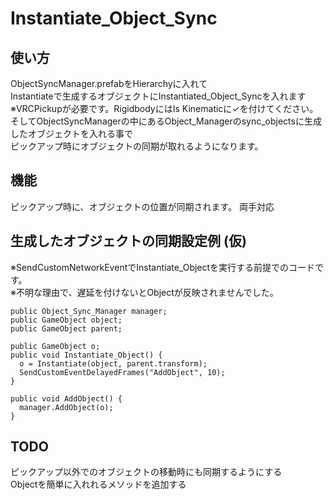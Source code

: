# Instantiate_Object_Sync
## 使い方
ObjectSyncManager.prefabをHierarchyに入れて  
Instantiateで生成するオブジェクトにInstantiated_Object_Syncを入れます  
※VRCPickupが必要です。RigidbodyにはIs Kinematicに✓を付けてください。  
そしてObjectSyncManagerの中にあるObject_Managerのsync_objectsに生成したオブジェクトを入れる事で  
ピックアップ時にオブジェクトの同期が取れるようになります。  

## 機能
ピックアップ時に、オブジェクトの位置が同期されます。
両手対応

## 生成したオブジェクトの同期設定例 (仮)
※SendCustomNetworkEventでInstantiate_Objectを実行する前提でのコードです。  
※不明な理由で、遅延を付けないとObjectが反映されませんでした。
```diff_csharp
public Object_Sync_Manager manager;
public GameObject object;
public GameObject parent;

public GameObject o;
public void Instantiate_Object() {
  o = Instantiate(object, parent.transform);
  SendCustomEventDelayedFrames("AddObject", 10);
}

public void AddObject() {
  manager.AddObject(o);
}
```

## TODO
ピックアップ以外でのオブジェクトの移動時にも同期するようにする  
Objectを簡単に入れれるメソッドを追加する
